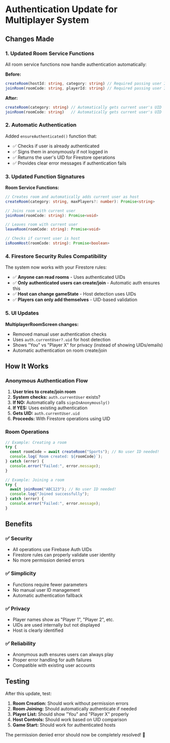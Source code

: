 # Authentication Update for Multiplayer System

## Changes Made

### 1. Updated Room Service Functions

All room service functions now handle authentication automatically:

**Before:**
```typescript
createRoom(hostId: string, category: string) // Required passing user ID
joinRoom(roomCode: string, playerId: string) // Required passing user ID
```

**After:**
```typescript
createRoom(category: string) // Automatically gets current user's UID
joinRoom(roomCode: string)   // Automatically gets current user's UID
```

### 2. Automatic Authentication

Added `ensureAuthenticated()` function that:
- ✅ Checks if user is already authenticated
- ✅ Signs them in anonymously if not logged in
- ✅ Returns the user's UID for Firestore operations
- ✅ Provides clear error messages if authentication fails

### 3. Updated Function Signatures

**Room Service Functions:**
```typescript
// Creates room and automatically adds current user as host
createRoom(category: string, maxPlayers?: number): Promise<string>

// Joins room with current user
joinRoom(roomCode: string): Promise<void>

// Leaves room with current user
leaveRoom(roomCode: string): Promise<void>

// Checks if current user is host
isRoomHost(roomCode: string): Promise<boolean>
```

### 4. Firestore Security Rules Compatibility

The system now works with your Firestore rules:
- ✅ **Anyone can read rooms** - Uses authenticated UIDs
- ✅ **Only authenticated users can create/join** - Automatic auth ensures this
- ✅ **Host can change gameState** - Host detection uses UIDs
- ✅ **Players can only add themselves** - UID-based validation

### 5. UI Updates

**MultiplayerRoomScreen changes:**
- Removed manual user authentication checks
- Uses `auth.currentUser?.uid` for host detection
- Shows "You" vs "Player X" for privacy (instead of showing UIDs/emails)
- Automatic authentication on room create/join

## How It Works

### Anonymous Authentication Flow

1. **User tries to create/join room**
2. **System checks:** `auth.currentUser` exists?
3. **If NO:** Automatically calls `signInAnonymously()`
4. **If YES:** Uses existing authentication
5. **Gets UID:** `auth.currentUser.uid`
6. **Proceeds:** With Firestore operations using UID

### Room Operations

```typescript
// Example: Creating a room
try {
  const roomCode = await createRoom("Sports"); // No user ID needed!
  console.log(`Room created: ${roomCode}`);
} catch (error) {
  console.error("Failed:", error.message);
}

// Example: Joining a room  
try {
  await joinRoom("ABC123"); // No user ID needed!
  console.log("Joined successfully");
} catch (error) {
  console.error("Failed:", error.message);
}
```

## Benefits

### ✅ **Security**
- All operations use Firebase Auth UIDs
- Firestore rules can properly validate user identity
- No more permission denied errors

### ✅ **Simplicity** 
- Functions require fewer parameters
- No manual user ID management
- Automatic authentication fallback

### ✅ **Privacy**
- Player names show as "Player 1", "Player 2", etc.
- UIDs are used internally but not displayed
- Host is clearly identified

### ✅ **Reliability**
- Anonymous auth ensures users can always play
- Proper error handling for auth failures
- Compatible with existing user accounts

## Testing

After this update, test:

1. **Room Creation:** Should work without permission errors
2. **Room Joining:** Should automatically authenticate if needed
3. **Player List:** Should show "You" and "Player X" properly
4. **Host Controls:** Should work based on UID comparison
5. **Game Start:** Should work for authenticated hosts

The permission denied error should now be completely resolved! 🎉
